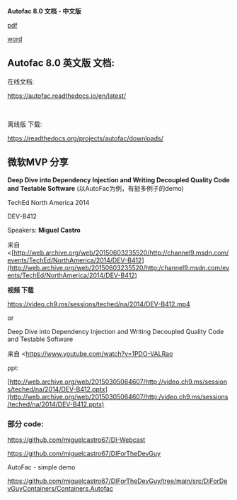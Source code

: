 **Autofac 8.0 文档 - 中文版**

[pdf](https://github.com/yanglr/DevToolsBackup/blob/main/Reading/DI%20and%20Autofac/Autofac%20v8.0%20cn%20doc/Autofac%20v8.0%20cn%20doc.pdf
)

[word](https://github.com/yanglr/DevToolsBackup/blob/main/Reading/DI%20and%20Autofac/Autofac%20v8.0%20cn%20doc/Autofac%20v8.0%20cn%20doc.docx)



## Autofac 8.0 英文版 文档:

在线文档:

https://autofac.readthedocs.io/en/latest/

<br/>

离线版 下载:

https://readthedocs.org/projects/autofac/downloads/



## 微软MVP 分享

**Deep Dive into Dependency Injection and Writing Decoupled Quality Code and Testable Software** (以AutoFac为例，有挺多例子的demo)

 

TechEd North America 2014

DEV-B412

Speakers: **Miguel Castro**

来自 <[http://web.archive.org/web/20150603235520/http://channel9.msdn.com/events/TechEd/NorthAmerica/2014/DEV-B412](http://web.archive.org/web/20150603235520/http:/channel9.msdn.com/events/TechEd/NorthAmerica/2014/DEV-B412)

 

**视频 下载**

https://video.ch9.ms/sessions/teched/na/2014/DEV-B412.mp4 


or


Deep Dive into Dependency Injection and Writing Decoupled Quality Code and Testable Software

来自 <https://www.youtube.com/watch?v=1PDO-VALRao


ppt:

[http://web.archive.org/web/20150305064607/http://video.ch9.ms/sessions/teched/na/2014/DEV-B412.pptx](http://web.archive.org/web/20150305064607/http:/video.ch9.ms/sessions/teched/na/2014/DEV-B412.pptx)


### 部分 code:

https://github.com/miguelcastro67/DI-Webcast

https://github.com/miguelcastro67/DIForTheDevGuy

AutoFac - simple demo

https://github.com/miguelcastro67/DIForTheDevGuy/tree/main/src/DiForDevGuyContainers/Containers.Autofac
